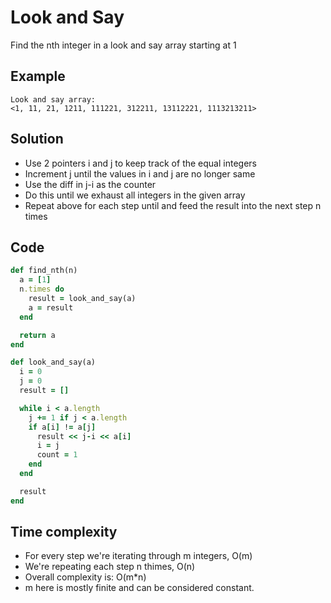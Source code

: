 # Look and Say
Find the nth integer in a look and say array starting at 1

## Example
```
Look and say array:
<1, 11, 21, 1211, 111221, 312211, 13112221, 1113213211>
```

## Solution
- Use 2 pointers i and j to keep track of the equal integers
- Increment j until the values in i and j are no longer same
- Use the diff in j-i as the counter
- Do this until we exhaust all integers in the given array
- Repeat above for each step until and feed the result into the next step n times

## Code
```ruby
def find_nth(n)
  a = [1]
  n.times do
    result = look_and_say(a)
    a = result
  end

  return a
end

def look_and_say(a)
  i = 0
  j = 0
  result = []

  while i < a.length
    j += 1 if j < a.length
    if a[i] != a[j]
      result << j-i << a[i]
      i = j
      count = 1
    end
  end

  result
end
```

## Time complexity
- For every step we're iterating through m integers, O(m)
- We're repeating each step n thimes, O(n)
- Overall complexity is: O(m*n)
- m here is mostly finite and can be considered constant.

